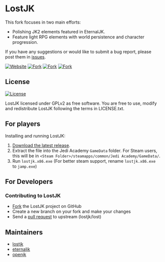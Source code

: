 # LostJK

This fork focuses in two main efforts:
 - Polishing JK2 elements featured in EternalJK.
 - Feature light RPG elements with world persistence and character progression.

If you have any suggestions or would like to submit a bug report, please post them in [issues](https://github.com/lostjk/LostJK/issues).

[![Website](https://img.shields.io/badge/website-lostjk-brightgreen.svg)](https://lostjk.github.io)
[![Fork](https://img.shields.io/badge/repository-eternaljk-green.svg)](https://github.com/eternalcodes/EternalJK)
[![Fork](https://img.shields.io/badge/repository-japro-blue.svg)](https://github.com/videoP/jaPRO)
[![Fork](https://img.shields.io/badge/repository-openjk-blue.svg)](https://github.com/JACoders/OpenJK) 

## License

[![License](https://img.shields.io/github/license/lostjk/LostJK.svg)](https://github.com/lostjk/LostJK/blob/lost/LICENSE.txt)

LostJK licensed under GPLv2 as free software. You are free to use, modify and redistribute LostJK following the terms in LICENSE.txt.

## For players

Installing and running LostJK:

1. [Download the latest release](https://lostjk.github.io).
2. Extract the file into the Jedi Academy `GameData` folder. For Steam users, this will be in `<Steam Folder>/steamapps/common/Jedi Academy/GameData/`.
3. Run `lostjk.x86.exe` (For better steam support, rename `lostjk.x86.exe` to `jamp.exe`)

## For Developers

### Contributing to LostJK
* [Fork](https://github.com/lostjk/LostJK) the LostJK project on GitHub
* Create a new branch on your fork and make your changes
* Send a [pull request](https://help.github.com/articles/creating-a-pull-request) to upstream (lostjk/lost)

## Maintainers

* [lostjk](https://github.com/lostjk/)
* [eternaljk](https://github.com/eternalcodes)
* [openjk](https://github.com/JACoders)
